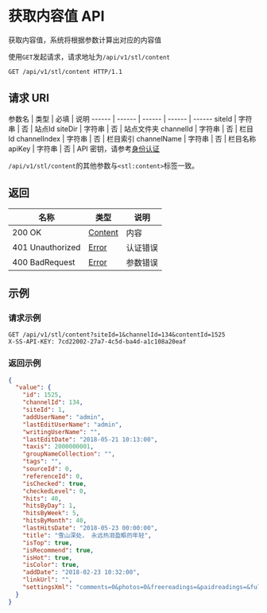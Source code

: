 # 获取内容值 API

获取内容值，系统将根据参数计算出对应的内容值

使用`GET`发起请求，请求地址为`/api/v1/stl/content`

```http
GET /api/v1/stl/content HTTP/1.1
```

## 请求 URI

参数名 | 类型 | 必填 | 说明
------ | ------ | ------ | ------ | ------
siteId | 字符串 | 否 | 站点Id
siteDir | 字符串 | 否 | 站点文件夹
channelId | 字符串 | 否 | 栏目Id
channelIndex | 字符串 | 否 | 栏目索引
channelName | 字符串 | 否 | 栏目名称
apiKey | 字符串 | 否 | API 密钥，请参考[身份认证](authentication.md)

`/api/v1/stl/content`的其他参数与`<stl:content>`标签一致。

## 返回

名称 | 类型 | 说明
------ | ------ | ------
200 OK | [Content](/stl/README?id=content) | 内容
401 Unauthorized | [Error](/error?id=error) | 认证错误
400 BadRequest | [Error](/error?id=error) | 参数错误

## 示例

### 请求示例

```http
GET /api/v1/stl/content?siteId=1&channelId=134&contentId=1525
X-SS-API-KEY: 7cd22002-27a7-4c5d-ba4d-a1c108a20eaf
```

### 返回示例

```json
{
  "value": {
    "id": 1525,
    "channelId": 134,
    "siteId": 1,
    "addUserName": "admin",
    "lastEditUserName": "admin",
    "writingUserName": "",
    "lastEditDate": "2018-05-21 10:13:00",
    "taxis": 2000000001,
    "groupNameCollection": "",
    "tags": "",
    "sourceId": 0,
    "referenceId": 0,
    "isChecked": true,
    "checkedLevel": 0,
    "hits": 40,
    "hitsByDay": 1,
    "hitsByWeek": 5,
    "hitsByMonth": 40,
    "lastHitsDate": "2018-05-23 00:00:00",
    "title": "雪山深处， 永远热泪盈眶的年轻",
    "isTop": true,
    "isRecommend": true,
    "isHot": true,
    "isColor": true,
    "addDate": "2018-02-23 10:32:00",
    "linkUrl": "",
    "settingsXml": "comments=0&photos=0&freereadings=&paidreadings=&fullreadingprice=&paperprice=&titleformatstring=False_False_False_&check_isadmin=True&check_username=admin&check_checkdate=2018-05-21 10:13&check_reasons="
  }
}
```